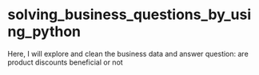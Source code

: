 # solving_business_questions_by_using_python
Here, I will explore and clean the business data and answer question: are product discounts beneficial or not
